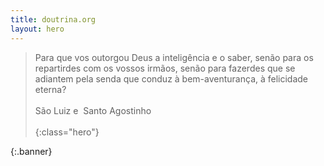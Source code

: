 ```yaml
---
title: doutrina.org
layout: hero
---
```


> Para que vos outorgou Deus a inteligência e o saber, senão para os repartirdes com os vossos irmãos, senão para fazerdes que se adiantem pela senda que conduz à bem-aventurança, à felicidade eterna?  
><br>
> São Luiz e &nbsp;Santo Agostinho
><br>
><br>
{:class="hero"}

{:.banner}
